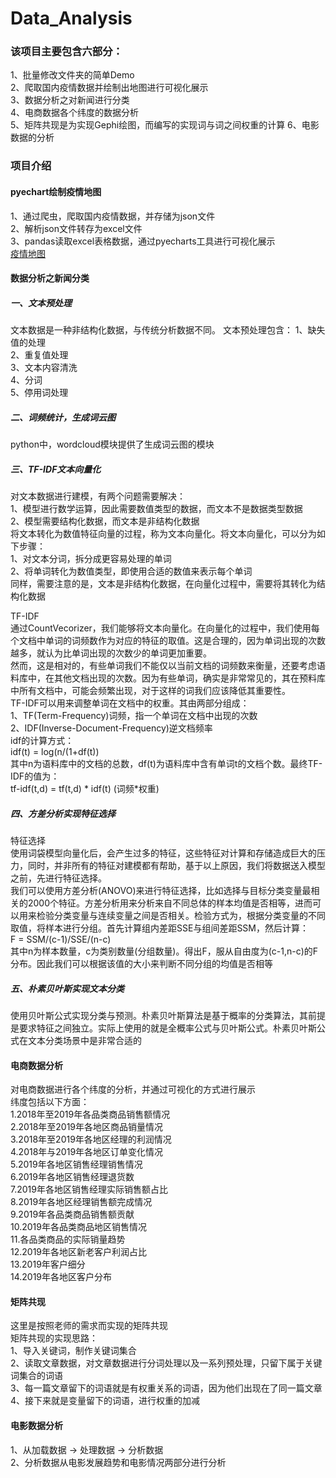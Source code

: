 # Data_Analysis

### 该项目主要包含六部分：<br>
1、批量修改文件夹的简单Demo <br>
2、爬取国内疫情数据并绘制出地图进行可视化展示<br>
3、数据分析之对新闻进行分类<br>
4、电商数据各个纬度的数据分析<br>
5、矩阵共现是为实现Gephi绘图，而编写的实现词与词之间权重的计算
6、电影数据的分析

### 项目介绍

#### pyechart绘制疫情地图
1、通过爬虫，爬取国内疫情数据，并存储为json文件 <br>
2、解析json文件转存为excel文件 <br>
3、pandas读取excel表格数据，通过pyecharts工具进行可视化展示 <br>
[疫情地图](./epidemic.html)


#### 数据分析之新闻分类

##### 一、文本预处理
文本数据是一种非结构化数据，与传统分析数据不同。 文本预处理包含： 
1、缺失值的处理 <br>
2、重复值处理 <br>
3、文本内容清洗 <br>
4、分词 <br>
5、停用词处理

##### 二、词频统计，生成词云图
python中，wordcloud模块提供了生成词云图的模块

##### 三、TF-IDF文本向量化
对文本数据进行建模，有两个问题需要解决：<br>
1、模型进行数学运算，因此需要数值类型的数据，而文本不是数据类型数据<br>
2、模型需要结构化数据，而文本是非结构化数据<br>
将文本转化为数值特征向量的过程，称为文本向量化。将文本向量化，可以分为如下步骤：<br>
1、对文本分词，拆分成更容易处理的单词<br>
2、将单词转化为数值类型，即使用合适的数值来表示每个单词<br>
同样，需要注意的是，文本是非结构化数据，在向量化过程中，需要将其转化为结构化数据

TF-IDF<br>
通过CountVecorizer，我们能够将文本向量化。在向量化的过程中，我们使用每个文档中单词的词频数作为对应的特征的取值。这是合理的，因为单词出现的次数越多，就认为比单词出现的次数少的单词更加重要。<br>
然而，这是相对的，有些单词我们不能仅以当前文档的词频数来衡量，还要考虑语料库中，在其他文档出现的次数。因为有些单词，确实是非常常见的，其在预料库中所有文档中，可能会频繁出现，对于这样的词我们应该降低其重要性。<br>
TF-IDF可以用来调整单词在文档中的权重。其由两部分组成：<br>
1、TF(Term-Frequency)词频，指一个单词在文档中出现的次数<br>
2、IDF(Inverse-Document-Frequency)逆文档频率<br>
idf的计算方式：<br>
idf(t) = log(n/(1+df(t))<br>
其中n为语料库中的文档的总数，df(t)为语料库中含有单词t的文档个数。最终TF-IDF的值为：<br>
tf-idf(t,d) = tf(t,d) * idf(t) (词频*权重)<br>

##### 四、方差分析实现特征选择
特征选择<br>
使用词袋模型向量化后，会产生过多的特征，这些特征对计算和存储造成巨大的压力，同时，并非所有的特征对建模都有帮助，基于以上原因，我们将数据送入模型之前，先进行特征选择。<br>
我们可以使用方差分析(ANOVO)来进行特征选择，比如选择与目标分类变量最相关的2000个特征。方差分析用来分析来自不同总体的样本均值是否相等，进而可以用来检验分类变量与连续变量之间是否相关。检验方式为，根据分类变量的不同取值，将样本进行分组。首先计算组内差距SSE与组间差距SSM，然后计算：<br>
F = SSM/(c-1)/SSE/(n-c)<br>
其中n为样本数量，c为类别数量(分组数量)。得出F，服从自由度为(c-1,n-c)的F分布。因此我们可以根据该值的大小来判断不同分组的均值是否相等<br>

##### 五、朴素贝叶斯实现文本分类
使用贝叶斯公式实现分类与预测。朴素贝叶斯算法是基于概率的分类算法，其前提是要求特征之间独立。实际上使用的就是全概率公式与贝叶斯公式。朴素贝叶斯公式在文本分类场景中是非常合适的

#### 电商数据分析
对电商数据进行各个纬度的分析，并通过可视化的方式进行展示<br>
纬度包括以下方面：<br>
1.2018年至2019年各品类商品销售额情况<br>
2.2018年至2019年各地区商品销量情况<br>
3.2018年至2019年各地区经理的利润情况<br>
4.2018年与2019年各地区订单变化情况<br>
5.2019年各地区销售经理销售情况<br>
6.2019年各地区销售经理退货数<br>
7.2019年各地区销售经理实际销售额占比 <br>
8.2019年各地区经理销售额完成情况<br>
9.2019年各品类商品销售额贡献<br>
10.2019年各品类商品地区销售情况<br>
11.各品类商品的实际销量趋势<br>
12.2019年各地区新老客户利润占比<br>
13.2019年客户细分<br>
14.2019年各地区客户分布

#### 矩阵共现
这里是按照老师的需求而实现的矩阵共现<br>
矩阵共现的实现思路：<br>
1、导入关键词，制作关键词集合<br>
2、读取文章数据，对文章数据进行分词处理以及一系列预处理，只留下属于关键词集合的词语<br>
3、每一篇文章留下的词语就是有权重关系的词语，因为他们出现在了同一篇文章<br>
4、接下来就是变量留下的词语，进行权重的加减

#### 电影数据分析
1、从加载数据 -> 处理数据 -> 分析数据 <br>
2、分析数据从电影发展趋势和电影情况两部分进行分析


